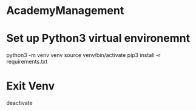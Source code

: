 # AcademyManagement

# Set up Python3 virtual environemnt

python3 -m venv venv
source venv/bin/activate
pip3 install -r requirements.txt

# Exit Venv

deactivate
